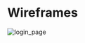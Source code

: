 # Wireframes
![login_page](https://github.com/ChicoState/ux-catalyst/assets/157555015/622f69b2-4c71-4bd6-b022-d1ec2ed01860)
